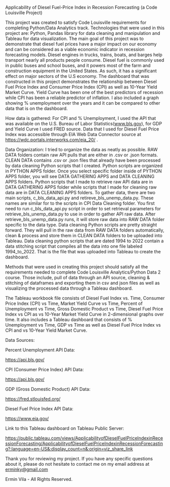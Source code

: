 Applicability of Diesel Fuel-Price Index in Recession Forecasting (a Code Louisville Project)

This project was created to satisfy Code Louisville requirements for completing Python/Data Analytics track. Technologies that were used in this project are: 
Python, Pandas library for data cleaning and manipulation and Tableau for data visualization. The main goal of this project was to demonstrate that diesel fuel
prices have a major impact on our economy and can be considered as a viable economic indicator in recession forecasting models. Diesel engines in trucks, trains,
boats, and barges help transport nearly all products people consume. Diesel fuel is commonly used in public buses and school buses, and it powers most of the farm 
and construction equipment in the United States. As such, it has a significant effect on major sectors of the U.S economy. The dashboard that was constructed in this
project demonstrates the relationship between Diesel Fuel Price Index and Consumer Price Index (CPI) as well as 10-Year Yield Market Curve. Yield Curve has been one
of the best predictors of recession while CPI has been a reliable predictor of inflation. I also included a graph showing % unemployment over the years and it can
be compared to other data that is on the dashboard. 

How data is gathered: 
For CPI and % Unemployment, I used the API that was available on the U.S. Bureau of Labor Statistics(www.bls.gov), for GDP and Yield Curve I used FRED source. Data
that I used for Diesel Fuel Price Index was accessible through EIA Web Data Connector source at https://wdc.portals.interworks.com/eia_20/ .

Data Organization:
I tried to organize the data as neatly as possible. RAW DATA folders contain raw API pulls that are either in .csv or .json formats. CLEAN DATA contains .csv or .json
files that already have been processed by data cleaning Python scripts that I created. Python scripts are organized in PYTHON APPS folder. Once you select specific folder
inside of PYTHON APPS folder, you will see DATA GATHERING APPS and DATA CLEANING APPS folders. Python scripts that I made to retrieve raw API data are in DATA 
GATHERING APPS folder while scripts that I made for cleaning raw data are in DATA CLEANING APPS folders. To gather data, there are two main scripts, c_bls_data_api.py and
retireve_bls_unemp_data.py. These names are similar for to the scripts in CPI Data Cleaning folder. You first need to run c_bls_data_api.py script in order to set 
retrieval parameters for retrieve_bls_unemp_data.py to use in order to gather API raw data. After retrieve_bls_unemp_data.py runs, it will store raw data into RAW DATA
folder specific to the data type. Data cleaning Python scripts are pretty straight forward. They will pull in the raw data from RAW DATA folders automatically, clean & 
process and store them in CLEAN DATA folders to be uploaded into Tableau. Data cleaning python scripts that are dated 1994 to 2022 contain a data stitching script that
compiles all the data into one file labeled 1994_to_2022. That is the file that was uploaded into Tableau to create the dashboard. 

Methods that were used in creating this project should satisfy all the requirements needed to complete Code Louisville Analytics/Python Data 2 course. Those include, 
pull of data through an API source, cleaning & stitching of dataframes and exporting them in csv and json files as well as visualizing the processed data through a
Tableau dashboard. 

The Tableau workbook file consists of Diesel Fuel Index vs. Time, Consumer Price Index (CPI) vs Time, Market Yield Curve vs Time, Percent of Unemployment vs Time, Gross
Domestic Product vs Time, Diesel Fuel Price Index vs CPI as vs 10-Year Market Yield Curve in 2-dimensional graphs over time. It also includes a Tableau dashboard that consists
of % Unemployment vs Time, GDP vs Time as well as Diesel Fuel Price Index vs CPI and vs 10-Year Yield Market Curve.

Data Sources:

Percent Unemployment API Data:

https://api.bls.gov/

CPI (Consumer Price Index) API Data:

https://api.bls.gov/

GDP (Gross Domestic Product) API Data:

https://fred.stlouisfed.org/

Diesel Fuel Price Index API  Data:

https://www.eia.gov/


Link to this Tableau dashboard on Tableau Public Server:

https://public.tableau.com/views/ApplicabilityofDieselFuelPriceIndexinRecessionForecasting/ApplicabilityofDieselFuelPriceIndexinRecessionForecasting?:language=en-US&:display_count=n&:origin=viz_share_link



Thank you for reviewing my project. If you have any specific questions about it, please do not hesitate to contact me on my email address at erminky@gmail.com


Ermin Vila - All Rights Reserved.
